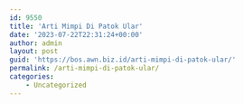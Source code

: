 ```yaml
---
id: 9550
title: 'Arti Mimpi Di Patok Ular'
date: '2023-07-22T22:31:24+00:00'
author: admin
layout: post
guid: 'https://bos.awn.biz.id/arti-mimpi-di-patok-ular/'
permalink: /arti-mimpi-di-patok-ular/
categories:
    - Uncategorized
---
```


